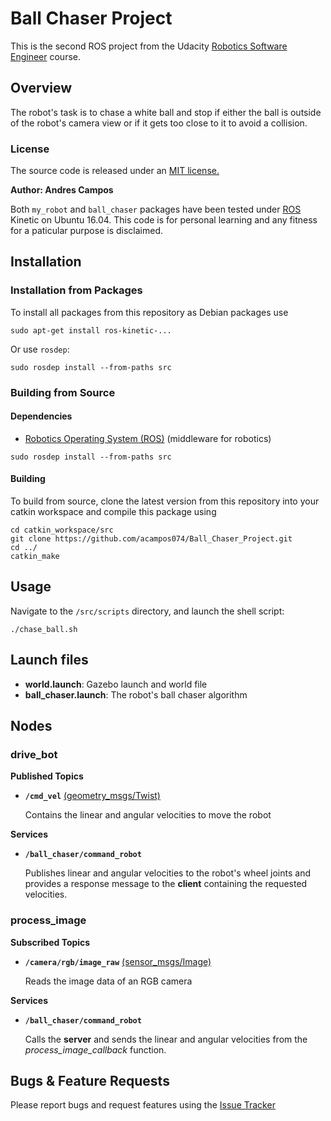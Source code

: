 
# Ball Chaser Project

This is the second ROS project from the Udacity [Robotics Software Engineer](https://www.udacity.com/course/robotics-software-engineer--nd209) course.

## Overview

The robot's task is to chase a white ball and stop if either the ball is outside of the robot's camera view or if it gets too close to it to avoid a collision.

### License

The source code is released under an [MIT license.](https://opensource.org/licenses/MIT)

**Author: Andres Campos**

Both ```my_robot``` and ```ball_chaser``` packages have been tested under  [ROS](https://www.ros.org/) Kinetic on Ubuntu 16.04. This code is for personal learning and any fitness for a paticular purpose is disclaimed.

## Installation

### Installation from Packages
To install all packages from this repository as Debian packages use

```sudo apt-get install ros-kinetic-...```

Or use ```rosdep```:

```sudo rosdep install --from-paths src```

### Building from Source

#### Dependencies
* [Robotics Operating System (ROS)](https://www.ros.org/) (middleware for robotics)

```sudo rosdep install --from-paths src```

#### Building
To build from source, clone the latest version from this repository into your catkin workspace and compile this package using
```
cd catkin_workspace/src
git clone https://github.com/acampos074/Ball_Chaser_Project.git
cd ../
catkin_make
```

## Usage

Navigate to the ```/src/scripts``` directory, and launch the shell script:

```./chase_ball.sh```

## Launch files
* **world.launch**: Gazebo launch and world file
* **ball_chaser.launch**: The robot's ball chaser algorithm

## Nodes

### **drive_bot**

**Published Topics**
* **```/cmd_vel```** [(geometry_msgs/Twist)](http://docs.ros.org/en/api/geometry_msgs/html/msg/Twist.html)

    Contains the linear and angular velocities to move the robot

**Services**
* **```/ball_chaser/command_robot```**

   Publishes linear and angular velocities to the robot's wheel joints and provides a response message to the **client** containing the requested velocities.

### **process_image**

**Subscribed Topics**
* **```/camera/rgb/image_raw```** [(sensor_msgs/Image)](http://docs.ros.org/en/melodic/api/sensor_msgs/html/msg/Image.html)

   Reads the image data of an RGB camera

**Services**
* **```/ball_chaser/command_robot```**

   Calls the **server** and sends the linear and angular velocities from the *process_image_callback* function.

## Bugs & Feature Requests

Please report bugs and request features using the [Issue Tracker](https://github.com/acampos074/Ball_Chaser_Project/issues)
